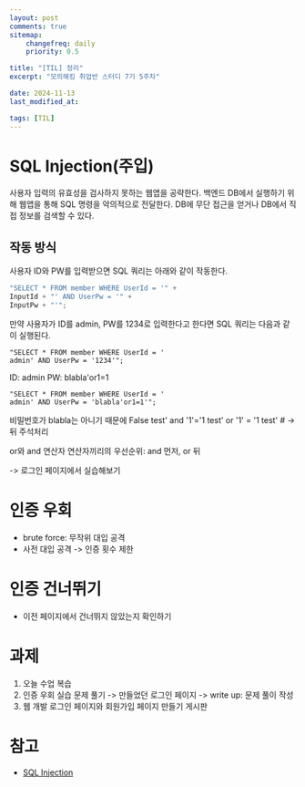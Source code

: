 ```yaml
---
layout: post
comments: true
sitemap:
    changefreq: daily
    priority: 0.5

title: "[TIL] 정리"
excerpt: "모의해킹 취업반 스터디 7기 5주차"

date: 2024-11-13
last_modified_at: 

tags: [TIL]
---
```


# SQL Injection(주입)
사용자 입력의 유효성을 검사하지 못하는 웹앱을 공략한다.
백엔드 DB에서 실행하기 위해 웹앱을 통해 SQL 명령을 악의적으로 전달한다.
DB에 무단 접근을 얻거나 DB에서 직접 정보를 검색할 수 있다.

## 작동 방식
사용자 ID와 PW를 입력받으면 SQL 쿼리는 아래와 같이 작동한다.

``` js
"SELECT * FROM member WHERE UserId = '" +
InputId + "' AND UserPw = '" +
InputPw + "'";
```

만약 사용자가 ID를 admin, PW를 1234로 입력한다고 한다면
SQL 쿼리는 다음과 같이 실행된다.
``` 
"SELECT * FROM member WHERE UserId = '
admin' AND UserPw = '1234'";
```

ID: admin
PW: blabla'or1=1

``` 
"SELECT * FROM member WHERE UserId = '
admin' AND UserPw = 'blabla'or1=1'";
```
비밀번호가 blabla는 아니기 때문에 False
test' and '1'='1
test' or '1' = '1
test' # -> 뒤 주석처리

or와 and 연산자
연산자끼리의 우선순위: and 먼저, or 뒤

-> 로그인 페이지에서 실습해보기

# 인증 우회
* brute force: 무작위 대입 공격
* 사전 대입 공격
-> 인증 횟수 제한

# 인증 건너뛰기
* 이전 페이지에서 건너뛰지 않았는지 확인하기

# 과제
1. 오늘 수업 복습
2. 인증 우회 실습 문제 풀기
-> 만들었던 로그인 페이지
-> write up: 문제 풀이 작성
3. 웹 개발
로그인 페이지와 회원가입 페이지 만들기
게시판

# 참고
* [SQL Injection](https://developer.mozilla.org/ko/docs/Glossary/SQL_Injection)
